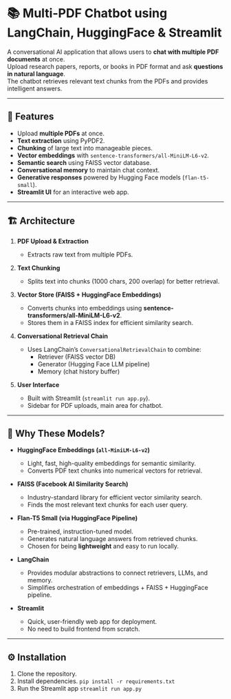 # 📚 Multi-PDF Chatbot using LangChain, HuggingFace & Streamlit

A conversational AI application that allows users to **chat with multiple PDF documents** at once.  
Upload research papers, reports, or books in PDF format and ask **questions in natural language**.  
The chatbot retrieves relevant text chunks from the PDFs and provides intelligent answers.

---

## 🚀 Features
- Upload **multiple PDFs** at once.
- **Text extraction** using PyPDF2.
- **Chunking** of large text into manageable pieces.
- **Vector embeddings** with `sentence-transformers/all-MiniLM-L6-v2`.
- **Semantic search** using FAISS vector database.
- **Conversational memory** to maintain chat context.
- **Generative responses** powered by Hugging Face models (`flan-t5-small`).
- **Streamlit UI** for an interactive web app.

---

## 🏗️ Architecture

1. **PDF Upload & Extraction**
   - Extracts raw text from multiple PDFs.

2. **Text Chunking**
   - Splits text into chunks (1000 chars, 200 overlap) for better retrieval.

3. **Vector Store (FAISS + HuggingFace Embeddings)**
   - Converts chunks into embeddings using **sentence-transformers/all-MiniLM-L6-v2**.
   - Stores them in a FAISS index for efficient similarity search.

4. **Conversational Retrieval Chain**
   - Uses LangChain’s `ConversationalRetrievalChain` to combine:
     - Retriever (FAISS vector DB)
     - Generator (Hugging Face LLM pipeline)
     - Memory (chat history buffer)

5. **User Interface**
   - Built with Streamlit (`streamlit run app.py`).
   - Sidebar for PDF uploads, main area for chatbot.

---

## 🧠 Why These Models?

- **HuggingFace Embeddings (`all-MiniLM-L6-v2`)**  
  - Light, fast, high-quality embeddings for semantic similarity.  
  - Converts PDF text chunks into numerical vectors for retrieval.

- **FAISS (Facebook AI Similarity Search)**  
  - Industry-standard library for efficient vector similarity search.  
  - Finds the most relevant text chunks for each user query.

- **Flan-T5 Small (via HuggingFace Pipeline)**  
  - Pre-trained, instruction-tuned model.  
  - Generates natural language answers from retrieved chunks.  
  - Chosen for being **lightweight** and easy to run locally.

- **LangChain**  
  - Provides modular abstractions to connect retrievers, LLMs, and memory.  
  - Simplifies orchestration of embeddings + FAISS + HuggingFace pipeline.

- **Streamlit**  
  - Quick, user-friendly web app for deployment.  
  - No need to build frontend from scratch.

---

## ⚙️ Installation

1. Clone the repository.
2. Install dependencies. 
```pip install -r requirements.txt```
3. Run the Streamlit app
``` streamlit run app.py ```
